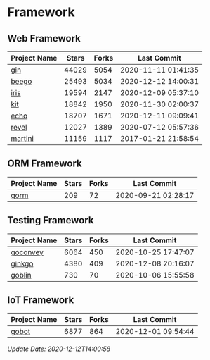 # Framework

## Web Framework
| Project Name | Stars | Forks | Last Commit |
| ------------ | ----- | ----- | ----------- |
| [gin](https://github.com/gin-gonic/gin) | 44029 | 5054 | 2020-11-11 01:41:35 |
| [beego](https://github.com/astaxie/beego) | 25493 | 5034 | 2020-12-12 14:00:31 |
| [iris](https://github.com/kataras/iris) | 19594 | 2147 | 2020-12-09 05:37:10 |
| [kit](https://github.com/go-kit/kit) | 18842 | 1950 | 2020-11-30 02:00:37 |
| [echo](https://github.com/labstack/echo) | 18707 | 1671 | 2020-12-11 09:09:41 |
| [revel](https://github.com/revel/revel) | 12027 | 1389 | 2020-07-12 05:57:36 |
| [martini](https://github.com/go-martini/martini) | 11159 | 1117 | 2017-01-21 21:58:54 |

## ORM Framework
| Project Name | Stars | Forks | Last Commit |
| ------------ | ----- | ----- | ----------- |
| [gorm](https://github.com/jinzhu/gorm) | 209 | 72 | 2020-09-21 02:28:17 |

## Testing Framework
| Project Name | Stars | Forks | Last Commit |
| ------------ | ----- | ----- | ----------- |
| [goconvey](https://github.com/smartystreets/goconvey) | 6064 | 450 | 2020-10-25 17:47:07 |
| [ginkgo](https://github.com/onsi/ginkgo) | 4380 | 409 | 2020-12-08 20:16:07 |
| [goblin](https://github.com/franela/goblin) | 730 | 70 | 2020-10-06 15:55:58 |

## IoT Framework
| Project Name | Stars | Forks | Last Commit |
| ------------ | ----- | ----- | ----------- |
| [gobot](https://github.com/hybridgroup/gobot) | 6877 | 864 | 2020-12-01 09:54:44 |

*Update Date: 2020-12-12T14:00:58*